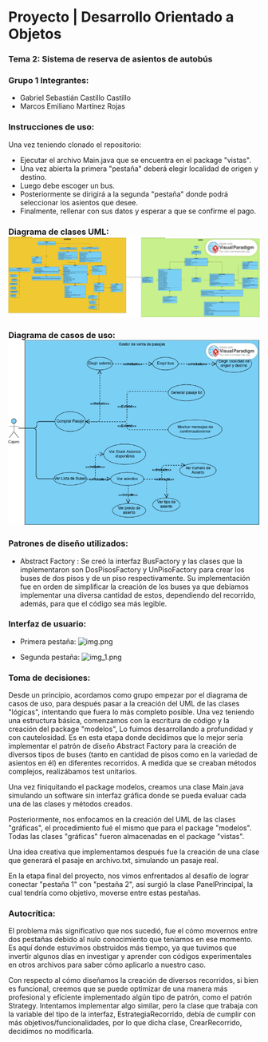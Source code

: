 # Proyecto | Desarrollo Orientado a Objetos
### Tema 2: Sistema de reserva de asientos de autobús
### Grupo 1 Integrantes: 
 - Gabriel Sebastián Castillo Castillo
 - Marcos Emiliano Martínez Rojas

### Instrucciones de uso: 
Una vez teniendo clonado el repositorio: 
- Ejecutar el archivo Main.java que se encuentra en el package "vistas".
- Una vez abierta la primera "pestaña" deberá elegir localidad de origen y destino.
- Luego debe escoger un bus. 
- Posteriormente se dirigirá a la segunda "pestaña" donde podrá seleccionar los asientos que desee.
- Finalmente, rellenar con sus datos y esperar a que se confirme el pago.

### Diagrama de clases UML:![DiagramaClases.png](src/main/resources/DiagramaClases.png)
### Diagrama de casos de uso: ![DiagramaDeCasosDeUso.png](src/main/resources/CasosUso.png)
### Patrones de diseño utilizados:
- Abstract Factory : Se creó la interfaz BusFactory y las clases que la implementaron
  son DosPisosFactory y UnPisoFactory para crear los buses de dos pisos y de un piso
  respectivamente. Su implementación fue en orden de simplificar
  la creación de los buses ya que debíamos implementar una diversa cantidad de estos, dependiendo del recorrido, además, para que el código sea más legible.


### Interfaz de usuario:
- Primera pestaña: ![img.png](src/main/resources/pestañaUno.png)

- Segunda pestaña: ![img_1.png](src/main/resources/pestañaDos.png)

### Toma de decisiones:
Desde un principio, acordamos como grupo empezar por el diagrama de casos de uso, para después pasar a
la creación del UML de las clases "lógicas", intentando que fuera
lo más completo posible. Una vez teniendo una estructura básica, comenzamos con la escritura de código y la creación del package "modelos",
Lo fuimos desarrollando a profundidad y con cautelosidad. Es en esta etapa donde decidimos que lo mejor sería implementar el patrón de diseño
Abstract Factory para la creación de diversos tipos de buses (tanto en cantidad de pisos como en la variedad de asientos en él) en diferentes recorridos.
A medida que se creaban métodos complejos, realizábamos test unitarios.


Una vez finiquitando el package modelos, creamos una clase Main.java simulando un software sin interfaz gráfica donde se pueda evaluar cada una de las clases y métodos
creados.


Posteriormente, nos enfocamos en la creación del UML de las clases "gráficas", el procedimiento fué el mismo que para el package "modelos". Todas
las clases "gráficas" fueron almacenadas en el package "vistas".


Una idea creativa que implementamos después fue la creación de una clase que generará el pasaje en archivo.txt, simulando un pasaje real.


En la etapa final del proyecto, nos vimos enfrentados al desafío de lograr conectar "pestaña 1" con "pestaña 2", así surgió la clase PanelPrincipal, la cual tendría
como objetivo, moverse entre estas pestañas.




### Autocrítica:
El problema más significativo que nos sucedió, fue el cómo movernos entre dos pestañas
debido al nulo conocimiento que teníamos en ese momento. Es aquí donde estuvimos obstruidos más tiempo,
ya que tuvimos que invertir algunos días en investigar y aprender con códigos experimentales en otros archivos para saber cómo
aplicarlo a nuestro caso.


Con respecto al cómo diseñamos la creación de diversos recorridos, si bien es funcional, creemos que se puede optimizar
de una manera más profesional y eficiente implementado algún tipo de patrón, como el patrón Strategy. Intentamos implementar algo similar,
pero la clase que trabaja con la variable del tipo de la interfaz, EstrategiaRecorrido,
debía de cumplir con más objetivos/funcionalidades, por lo que dicha clase, CrearRecorrido, decidimos no modificarla.
 